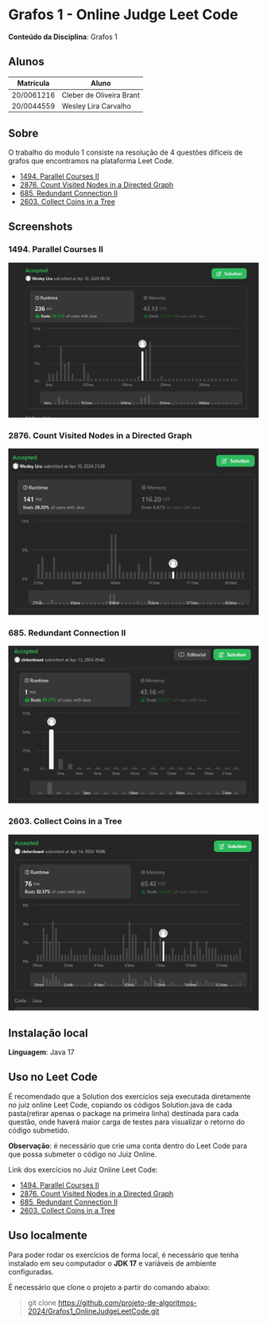 # Grafos 1 - Online Judge Leet Code

**Conteúdo da Disciplina**: Grafos 1<br>

## Alunos
|Matrícula | Aluno |
| -- | -- |
| 20/0061216  |  Cleber de Oliveira Brant |
| 20/0044559  |  Wesley Lira Carvalho |


## Sobre 
O trabalho do modulo 1 consiste na resolução de 4 questões difíceis de grafos que encontramos na plataforma Leet Code.

- [1494. Parallel Courses II](https://leetcode.com/problems/parallel-courses-ii/description/)
- [2876. Count Visited Nodes in a Directed Graph](https://leetcode.com/problems/count-visited-nodes-in-a-directed-graph/description/)
- [685. Redundant Connection II](https://leetcode.com/problems/redundant-connection-ii/description/)
- [2603. Collect Coins in a Tree](https://leetcode.com/problems/collect-coins-in-a-tree/description/)

## Screenshots

### 1494. Parallel Courses II
![ParallelCourses](./Grafos/src/ParallelCourse/1494-Parallel%20Courses.jpeg)

### 2876. Count Visited Nodes in a Directed Graph
![ParallelCourses](./Grafos/src/CountVisited/2876.%20Count%20Visited%20Nodes.jpeg)

### 685. Redundant Connection II
![ParallelCourses](./Grafos/src/RedundantConnection/printRedudantConnectionSubmit.png)

### 2603. Collect Coins in a Tree
![ParallelCourses](./Grafos/src/CollectCoins/printCollectCoins.png)

## Instalação local
**Linguagem**: Java 17<br>

## Uso no Leet Code
É recomendado que a Solution dos exercícios seja executada diretamente no juiz online Leet Code, copiando os códigos Solution.java de cada pasta(retirar apenas o package na primeira linha) destinada para cada questão, onde haverá maior carga de testes para visualizar o retorno do código submetido.

**Observação**: é necessário que crie uma conta dentro do Leet Code para que possa submeter o código no Juiz Online.

Link dos exercícios no Juiz Online Leet Code:

- [1494. Parallel Courses II](https://leetcode.com/problems/parallel-courses-ii/description/)
- [2876. Count Visited Nodes in a Directed Graph](https://leetcode.com/problems/count-visited-nodes-in-a-directed-graph/description/)
- [685. Redundant Connection II](https://leetcode.com/problems/redundant-connection-ii/description/)
- [2603. Collect Coins in a Tree](https://leetcode.com/problems/collect-coins-in-a-tree/description/)

## Uso localmente
Para poder rodar os exercícios de forma local, é necessário que tenha instalado em seu computador o **JDK 17** e variáveis de ambiente configuradas.

É necessário que clone o projeto a partir do comando abaixo:

> git clone https://github.com/projeto-de-algoritmos-2024/Grafos1_OnlineJudgeLeetCode.git